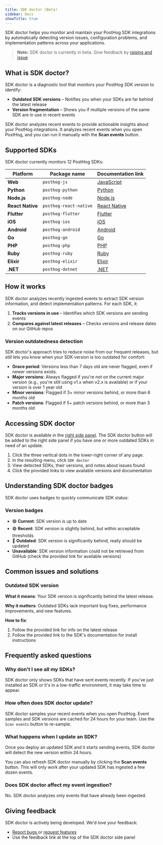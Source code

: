 ```yaml
---
title: SDK doctor (Beta)
sidebar: Docs
showTitle: true
---
```


SDK doctor helps you monitor and maintain your PostHog SDK integrations by automatically detecting version issues, configuration problems, and implementation patterns across your applications.

> **Note:** SDK doctor is currently in beta. Give feedback by [raising and issue](https://github.com/PostHog/posthog/issues/new?labels=feature%2Fsdk-doctor).

## What is SDK doctor?

SDK doctor is a diagnostic tool that monitors your PostHog SDK version to identify:

- **Outdated SDK versions** – Notifies you when your SDKs are far behind the latest release
- **Version fragmentation** – Shows you if multiple versions of the same SDK are in use in recent events 

SDK doctor analyzes recent events to provide actionable insights about your PostHog integrations. It analyzes recent events when you open PostHog, and you can run it manually with the **Scan events** button.

## Supported SDKs

SDK doctor currently monitors 12 PostHog SDKs:

| Platform | Package name | Documentation link |
|----------|--------------|-------------------|
| **Web** | `posthog-js` | [JavaScript](/docs/libraries/js) |
| **Python** | `posthog-python` | [Python](/docs/libraries/python) |
| **Node.js** | `posthog-node` | [Node.js](/docs/libraries/node) |
| **React Native** | `posthog-react-native` | [React Native](/docs/libraries/react-native) |
| **Flutter** | `posthog-flutter` | [Flutter](/docs/libraries/flutter) |
| **iOS** | `posthog-ios` | [iOS](/docs/libraries/ios) |
| **Android** | `posthog-android` | [Android](/docs/libraries/android) |
| **Go** | `posthog-go` | [Go](/docs/libraries/go) |
| **PHP** | `posthog-php` | [PHP](/docs/libraries/php) |
| **Ruby** | `posthog-ruby` | [Ruby](/docs/libraries/ruby) |
| **Elixir** | `posthog-elixir` | [Elixir](/docs/libraries/elixir) |
| **.NET** | `posthog-dotnet` | [.NET](/docs/libraries/dotnet) |

## How it works

SDK doctor analyzes recently ingested events to extract SDK version information, and detect implementation patterns. For each SDK, it:

1. **Tracks versions in use** – Identifies which SDK versions are sending events
2. **Compares against latest releases** – Checks versions and release dates on our GitHub repos

### Version outdatedness detection

SDK doctor's approach tries to reduce noise from our frequent releases, but still lets you know when your SDK version is too outdated for comfort:

- **Grace period**: Versions less than 7 days old are never flagged, even if newer versions exists.
- **Major versions**: Always flagged if you're not on the current major version (e.g., you're still using v1.x when v2.x is available) or if your version is over 1 year old
- **Minor versions**: Flagged if 3+ minor versions behind, or more than 6 months old
- **Patch versions**: Flagged if 5+ patch versions behind, or more than 3 months old

## Accessing SDK doctor

SDK doctor is available in the [right side panel](https://app.posthog.com/#panel=sdk-doctor). The SDK doctor button will be added to the right side panel if you have one or more outdated SDKs in need of an update.

1. Click the three vertical dots in the lower-right corner of any page.
2. In the resulting menu, click `SDK doctor`
3. View detected SDKs, their versions, and notes about issues found
4. Click the provided links to view available versions and documentation

## Understanding SDK doctor badges

SDK doctor uses badges to quickly communicate SDK status:

### Version badges

- 🟢 **Current**: SDK version is up to date
- 🟢 **Recent**: SDK version is slightly behind, but within acceptable thresholds
- 🔴 **Outdated**: SDK version is significantly behind, really should be updated
- **Unavailable**: SDK version information could not be retrieved from GitHub (check the provided link for available versions)

## Common issues and solutions

### Outdated SDK version

**What it means**: Your SDK version is significantly behind the latest release.

**Why it matters**: Outdated SDKs lack important bug fixes, performance improvements, and new features.

**How to fix**:
1. Follow the provided link for info on the latest release
2. Follow the provided link to the SDK's documentation for install instructions

## Frequently asked questions

### Why don't I see all my SDKs?

SDK doctor only shows SDKs that have sent events recently. If you've just installed an SDK or it's in a low-traffic environment, it may take time to appear.

### How often does SDK doctor update?

SDK doctor samples your recent events when you open PostHog. Event samples and SDK versions are cached for 24 hours for your team. Use the `Scan events` button to re-sample.

### What happens when I update an SDK?

Once you deploy an updated SDK and it starts sending events, SDK doctor will detect the new version within 24 hours. 

You can also refresh SDK doctor manually by clicking the **Scan events** button. This will only work after your updated SDK has ingested a few dozen events.

### Does SDK doctor affect my event ingestion?

No. SDK doctor analyzes only events that have already been ingested. 

## Giving feedback

SDK doctor is actively being developed. We'd love your feedback:

- [Report bugs ](https://github.com/PostHog/posthog/issues/new?assignees=&labels=bug&projects=&template=bug_report.yml)or [request features](https://github.com/PostHog/posthog/issues/new?assignees=&labels=enhancement%2C+feature&projects=&template=feature_request.yml) 
- Use the feedback link at the top of the SDK doctor side panel

